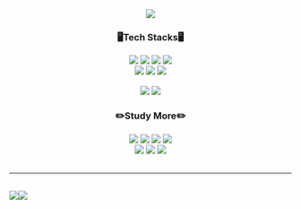 <div align=center>
  <img src="https://capsule-render.vercel.app/api?height=200&text=Ga%Young %Yang&fontColor=eaeaea&fontAlign=50&fontAlignY=30&desc=Programmer&descAlign=70&descAlignY=61&type=waving&color=7f7f7f"/>
  
  <h3>🖥️Tech Stacks🖥️</h3>
  <img src="https://img.shields.io/badge/HTML5-E34F26?style=flat-square&logo=html5&logoColor=white"/>
  <img src="https://img.shields.io/badge/CSS-1572B6?style=flat-square&logo=css3&logoColor=white"/>
  <img src="https://img.shields.io/badge/JavaScript-F7DF1E?style=flat-square&logo=javascript&logoColor=white"/>
  <img src="https://img.shields.io/badge/Firebase-FFCA28?style=flat-square&logo=firebase&logoColor=black"/> 
  <br>
  
  <img src="https://img.shields.io/badge/C-A8B9CC?style=flat-square&logo=C&logoColor=white"/>
  <img src="https://img.shields.io/badge/Java-007396?style=flat-square&logo=Java&logoColor=white"/>
  <img src="https://img.shields.io/badge/Python-3776AB?style=flat-square&logo=python&logoColor=white"/>
  <br><br>
  
  <img src="https://img.shields.io/badge/Adobephotoshop-31A8FF?style=flat-square&logo=adobephotoshop&logoColor=white"/>
  <img src="https://img.shields.io/badge/Adobeillustrator-FF9A00?style=flat-square&logo=adobeillustrator&logoColor=white"/>
  <br>
  
  <h3>✏️Study More✏️</h3>
  <img src="https://img.shields.io/badge/Spring-6DB33F?style=flat-square&logo=spring&logoColor=white"/>
  <img src="https://img.shields.io/badge/SpringBoot-6DB33F?style=flat-square&logo=springboot&logoColor=white"/>
  <img src="https://img.shields.io/badge/JSP-777BB4?style=flat-square&logo=Java&logoColor=white"/>
  <img src="https://img.shields.io/badge/Oracle-F80000?style=flat-square&logo=Oracle&logoColor=white"/>
  <br>
  <img src="https://img.shields.io/badge/React-61DAFB?style=flat-square&logo=react&logoColor=white"/>
  <img src="https://img.shields.io/badge/Node.js-339933?style=flat-square&logo=nodedotjs&logoColor=white"/>
  <img src="https://img.shields.io/badge/Android Studio-3DDC84?style=flat-square&logo=androidstudio&logoColor=white"/>
  <br>
  <br>
  
  <hr>
  <br>
</div>

<div align=center>
  <img src="https://github-readme-stats.vercel.app/api?username=dana0221&show_icons=true&theme=dark" style="float:left;"/>
  <img src="https://github-readme-stats.vercel.app/api/top-langs/?username=dana0221&layout=compact&theme=dark" style="float:left;"/>
</div>
